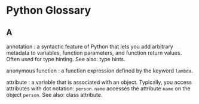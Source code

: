 # Python Glossary

## A

annotation
: a syntactic feature of Python that lets you add arbitrary metadata to variables, function parameters, and function return values. Often used for type hinting. See also: type hints.

anonymous function
: a function expression defined by the keyword `lambda`.

attribute
: a variable that is associated with an object. Typically, you access attributes with dot notation: `person.name` accesses the attribute `name` on the object `person`. See also: class attribute.
